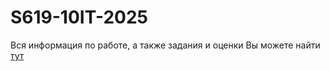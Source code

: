 # S619-10IT-2025

Вся информация по работе, а также задания и оценки Вы можете найти [тут](https://open-pages.notion.site/10-it)
